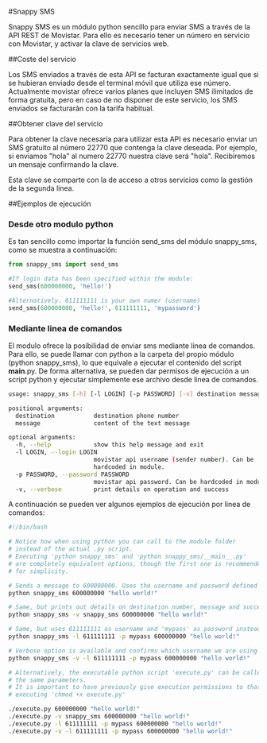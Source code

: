 #Snappy SMS

Snappy SMS es un módulo python sencillo para enviar SMS a través de la API REST de Movistar. Para ello es necesario tener un número en servicio con Movistar, y activar la clave de servicios web.

##Coste del servicio

Los SMS enviados a través de esta API se facturan exactamente igual que si se hubieran enviado desde el terminal móvil que utiliza ese número. Actualmente movistar ofrece varios planes que incluyen SMS ilimitados de forma gratuita, pero en caso de no disponer de este servicio, los SMS enviados se facturarán con la tarifa habitual.

##Obtener clave del servicio

Para obtener la clave necesaria para utilizar esta API es necesario enviar un SMS gratuito al número 22770 que contenga la clave deseada. Por ejemplo, si enviamos "hola" al numero 22770 nuestra clave será "hola". Recibiremos un mensaje confirmando la clave.

Esta clave se comparte con la de acceso a otros servicios como la gestión de la segunda linea.

##Ejemplos de ejecución
### Desde otro modulo python
Es tan sencillo como importar la función send_sms del módulo snappy_sms, como se muestra a continuación:
```python
from snappy_sms import send_sms

#If login data has been specified within the module:
send_sms(600000000, 'hello!')

#Alternatively. 611111111 is your own numer (username)
send_sms(600000000, 'hello!', 611111111, 'mypassword')

```

### Mediante linea de comandos
El modulo ofrece la posibilidad de enviar sms mediante linea de comandos. Para ello, se puede llamar con python a la carpeta del propio módulo (python snappy_sms), lo que equivale a ejecutar el contenido del script __main__.py. De forma alternativa, se pueden dar permisos de ejecución a un script python y ejecutar simplemente ese archivo desde linea de comandos.

```bash
usage: snappy_sms [-h] [-l LOGIN] [-p PASSWORD] [-v] destination message

positional arguments:
  destination           destination phone number
  message               content of the text message

optional arguments:
  -h, --help            show this help message and exit
  -l LOGIN, --login LOGIN
                        movistar api username (sender number). Can be
                        hardcoded in module.
  -p PASSWORD, --password PASSWORD
                        movistar api password. Can be hardcoded in module.
  -v, --verbose         print details on operation and success
```

A continuación se pueden ver algunos ejemplos de ejecución por linea de comandos:

```bash
#!/bin/bash

# Notice how when using python you can call to the module folder
# instead of the actual .py script.
# Executing 'python snappy_sms' and 'python snappy_sms/__main__.py'
# are completely equivalent options, though the first one is recommended
# for simplicity.

# Sends a message to 600000000. Uses the username and password defined in snappy_sms/__init__.py
python snappy_sms 600000000 "hello world!"

# Same, but prints out details on destination number, message and success
python snappy_sms -v snappy_sms 600000000 "hello world!"

# Same, but uses 611111111 as username and 'mypass' as password instead of those defined in snappy_sms/__init__.py
python snappy_sms -l 611111111 -p mypass 600000000 "hello world!"

# Verbose option is available and confirms which username we are using
python snappy_sms -v -l 611111111 -p mypass 600000000 "hello world!"

# Alternatively, the executable python script 'execute.py' can be called with
# the same parameters.
# It is important to have previously give execution permissions to that file by
# executing 'chmod +x execute.py'

./execute.py 600000000 "hello world!"
./execute.py -v snappy_sms 600000000 "hello world!"
./execute.py -l 611111111 -p mypass 600000000 "hello world!"
./execute.py -v -l 611111111 -p mypass 600000000 "hello world!"

```
